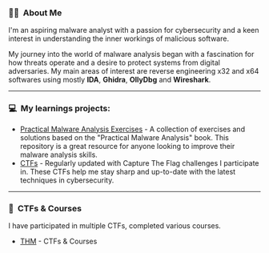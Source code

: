 ### :male_detective: &nbsp;About Me
I'm an aspiring malware analyst with a passion for cybersecurity and a keen interest in understanding the inner workings of malicious software. 

My journey into the world of malware analysis began with a fascination for how threats operate and a desire to protect systems from digital adversaries. My main areas of interest are reverse engineering x32 and x64 softwares using mostly **IDA**, **Ghidra**, **OllyDbg** and **Wireshark**.

***
### :computer: &nbsp;My learnings projects:
* [Practical Malware Analysis Exercises](https://github.com/tomaszstopnicki/practical-malware-analysis-writeups) - A collection of exercises and solutions based on the "Practical Malware Analysis" book. This repository is a great resource for anyone looking to improve their malware analysis skills.
* [CTFs](https://github.com/tomaszstopnicki/tryhackme-ctf-writeups) - Regularly updated with Capture The Flag challenges I participate in. These CTFs help me stay sharp and up-to-date with the latest techniques in cybersecurity.

***
### :open_book: &nbsp;CTFs & Courses
I have participated in multiple CTFs, completed various courses.

* [THM](https://tryhackme.com/p/doubtful) - CTFs & Courses
